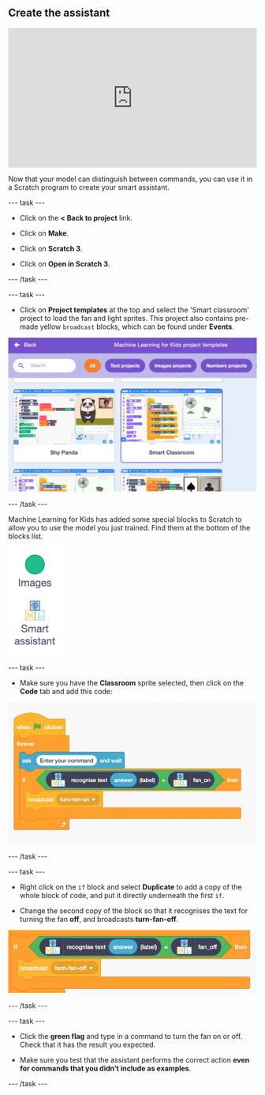 ## Create the assistant

<html>
  <div style="position: relative; overflow: hidden; padding-top: 56.25%;">
    <iframe style="position: absolute; top: 0; left: 0; right: 0; width: 100%; height: 100%; border: none;" src="https://www.youtube.com/embed/R3e8nX4vKXo?rel=0&cc_load_policy=1" allowfullscreen allow="accelerometer; autoplay; clipboard-write; encrypted-media; gyroscope; picture-in-picture; web-share"></iframe>
  </div>
</html>

Now that your model can distinguish between commands, you can use it in a Scratch program to create your smart assistant.

\--- task ---

- Click on the **< Back to project** link.

- Click on **Make**.

- Click on **Scratch 3**.

- Click on **Open in Scratch 3**.

\--- /task ---

\--- task ---

- Click on **Project templates** at the top and select the 'Smart classroom' project to load the fan and light sprites. This project also contains pre-made yellow `broadcast` blocks, which can be found under **Events**.

![Smart classroom project is selected in the Scratch templates](images/smart-classroom.png)

\--- /task ---

Machine Learning for Kids has added some special blocks to Scratch to allow you to use the model you just trained. Find them at the bottom of the blocks list.

![New 'smart assistant' blocks shown in the menu underneath Images](images/new-blocks-menu.png)

\--- task ---

- Make sure you have the **Classroom** sprite selected, then click on the **Code** tab and add this code:

![New scratch code: when flag clicked, forever, ask 'enter your command' and wait. If recognise text (answer) label = fan on, then broadcast turn-fan-on ](images/turn-fan-on.png)

\--- /task ---

\--- task ---

- Right click on the `if` block and select **Duplicate** to add a copy of the whole block of code, and put it directly underneath the first `if`.

- Change the second copy of the block so that it recognises the text for turning the fan **off**, and broadcasts **turn-fan-off**.

![New scratch code: If recognise text (answer) label = fan off, then broadcast turn-fan-off](images/turn-fan-off.png)

\--- /task ---

\--- task ---

- Click the **green flag** and type in a command to turn the fan on or off. Check that it has the result you expected.

- Make sure you test that the assistant performs the correct action **even for commands that you didn’t include as examples**.

\--- /task ---
